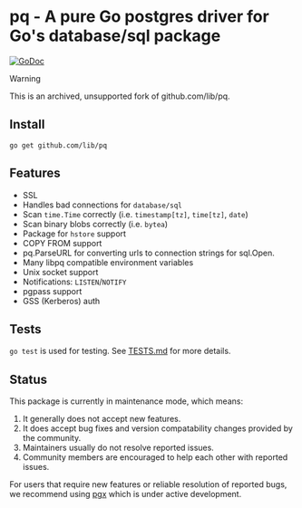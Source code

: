 # pq - A pure Go postgres driver for Go's database/sql package

[![GoDoc](https://godoc.org/github.com/mble-sfdc/pq?status.svg)](https://pkg.go.dev/github.com/mble-sfdc/pq?tab=doc)

> [!WARNING]
> This is an archived, unsupported fork of github.com/lib/pq.

## Install

	go get github.com/lib/pq

## Features

* SSL
* Handles bad connections for `database/sql`
* Scan `time.Time` correctly (i.e. `timestamp[tz]`, `time[tz]`, `date`)
* Scan binary blobs correctly (i.e. `bytea`)
* Package for `hstore` support
* COPY FROM support
* pq.ParseURL for converting urls to connection strings for sql.Open.
* Many libpq compatible environment variables
* Unix socket support
* Notifications: `LISTEN`/`NOTIFY`
* pgpass support
* GSS (Kerberos) auth

## Tests

`go test` is used for testing.  See [TESTS.md](TESTS.md) for more details.

## Status

This package is currently in maintenance mode, which means:
1.   It generally does not accept new features.
2.   It does accept bug fixes and version compatability changes provided by the community.
3.   Maintainers usually do not resolve reported issues.
4.   Community members are encouraged to help each other with reported issues.

For users that require new features or reliable resolution of reported bugs, we recommend using [pgx](https://github.com/jackc/pgx) which is under active development.
